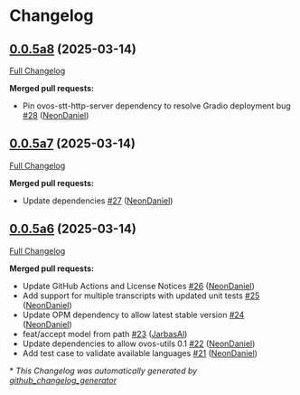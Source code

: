 # Changelog

## [0.0.5a8](https://github.com/NeonGeckoCom/neon-stt-plugin-nemo/tree/0.0.5a8) (2025-03-14)

[Full Changelog](https://github.com/NeonGeckoCom/neon-stt-plugin-nemo/compare/0.0.5a7...0.0.5a8)

**Merged pull requests:**

- Pin ovos-stt-http-server dependency to resolve Gradio deployment bug [\#28](https://github.com/NeonGeckoCom/neon-stt-plugin-nemo/pull/28) ([NeonDaniel](https://github.com/NeonDaniel))

## [0.0.5a7](https://github.com/NeonGeckoCom/neon-stt-plugin-nemo/tree/0.0.5a7) (2025-03-14)

[Full Changelog](https://github.com/NeonGeckoCom/neon-stt-plugin-nemo/compare/0.0.5a6...0.0.5a7)

**Merged pull requests:**

- Update dependencies [\#27](https://github.com/NeonGeckoCom/neon-stt-plugin-nemo/pull/27) ([NeonDaniel](https://github.com/NeonDaniel))

## [0.0.5a6](https://github.com/NeonGeckoCom/neon-stt-plugin-nemo/tree/0.0.5a6) (2025-03-14)

[Full Changelog](https://github.com/NeonGeckoCom/neon-stt-plugin-nemo/compare/0.0.4...0.0.5a6)

**Merged pull requests:**

- Update GitHub Actions and License Notices [\#26](https://github.com/NeonGeckoCom/neon-stt-plugin-nemo/pull/26) ([NeonDaniel](https://github.com/NeonDaniel))
- Add support for multiple transcripts with updated unit tests [\#25](https://github.com/NeonGeckoCom/neon-stt-plugin-nemo/pull/25) ([NeonDaniel](https://github.com/NeonDaniel))
- Update OPM dependency to allow latest stable version [\#24](https://github.com/NeonGeckoCom/neon-stt-plugin-nemo/pull/24) ([NeonDaniel](https://github.com/NeonDaniel))
- feat/accept model from path [\#23](https://github.com/NeonGeckoCom/neon-stt-plugin-nemo/pull/23) ([JarbasAl](https://github.com/JarbasAl))
- Update dependencies to allow ovos-utils 0.1 [\#22](https://github.com/NeonGeckoCom/neon-stt-plugin-nemo/pull/22) ([NeonDaniel](https://github.com/NeonDaniel))
- Add test case to validate available languages [\#21](https://github.com/NeonGeckoCom/neon-stt-plugin-nemo/pull/21) ([NeonDaniel](https://github.com/NeonDaniel))



\* *This Changelog was automatically generated by [github_changelog_generator](https://github.com/github-changelog-generator/github-changelog-generator)*
